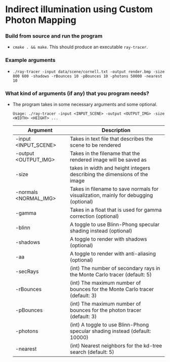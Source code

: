 # Indirect illumination using Custom Photon Mapping

### Build from source and run the program
* `cmake . && make`. This should produce an executable `ray-tracer`.

### Example arguments
* `./ray-tracer -input data/scene/cornell.txt -output render.bmp -size 800 600 -shadows -rBounces 10 -pBounces 10 -photons 50000 -nearest 10`

### What kind of arguments (if any) that you program needs?

- The program takes in some necessary arguments and some optional.

  ```
  Usage: ./ray-tracer -input <INPUT_SCENE> -output <OUTPUT_IMG> -size <WIDTH> <HEIGHT> ...
  ```

  | Argument               | Description                                                                          |
  | ---------------------- | ------------------------------------------------------------------------------------ |
  | -input <INPUT_SCENE>   | Takes in text file that describes the scene to be rendered                           |
  | -output <OUTPUT_IMG>   | Takes in the filename that the rendered image will be saved as                       |
  | -size <WIDTH> <HEIGHT> | takes in width and height integers describing the dimensions of the image            |
  | -normals <NORMAL_IMG>  | Takes in filename to save normals for visualization, mainly for debugging (optional) |
  | -gamma <GAMMA>         | Takes in a float that is used for gamma correction (optional)                        |
  | -blinn                 | A toggle to use Blinn-Phong specular shading instead (optional)                      |
  | -shadows               | A toggle to render with shadows (optional)                                           |
  | -aa                    | A toggle to render with anti-aliasing (optional)                                     |
  | -secRays               | (int) The number of secondary rays in the Monte Carlo tracer   (default: 5)          |
  | -rBounces              | (int) The maximum number of bounces for the Monte Carlo tracer (default: 3)          |
  | -pBounces              | (int) The maximum number of bounces for the photon tracer      (default: 3)          |
  | -photons               | (int) A toggle to use Blinn-Phong specular shading instead     (default: 10000)      |  
  | -nearest               | (int) Nearest neighbors for the kd-tree search                 (default: 5)          |
